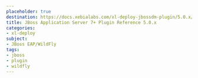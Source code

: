 ```yaml
---
placeholder: true
destination: https://docs.xebialabs.com/xl-deploy-jbossdm-plugin/5.0.x/jbossDomainPluginManual.html
title: JBoss Application Server 7+ Plugin Reference 5.0.x
categories:
- xl-deploy
subject:
- JBoss EAP/WildFly
tags:
- jboss
- plugin
- wildfly
---
```

